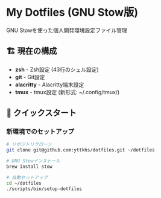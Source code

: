 # My Dotfiles (GNU Stow版)

GNU Stowを使った個人開発環境設定ファイル管理

## 🏗️ 現在の構成

- **zsh** - Zsh設定 (43行のシェル設定)
- **git** - Git設定
- **alacritty** - Alacritty端末設定
- **tmux** - tmux設定 (新形式: ~/.config/tmux/)

## 🚀 クイックスタート

### 新環境でのセットアップ
```bash
# リポジトリクローン
git clone git@github.com:yttkhs/dotfiles.git ~/dotfiles

# GNU Stowインストール
brew install stow

# 自動セットアップ
cd ~/dotfiles
./scripts/bin/setup-dotfiles
